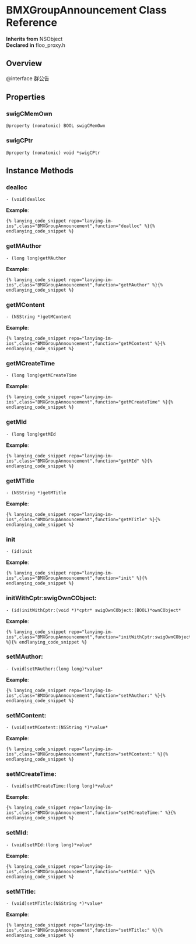# BMXGroupAnnouncement Class Reference

  **Inherits from** NSObject  
  **Declared in** floo_proxy.h  

## Overview

@interface 群公告

## Properties

<a name="//api/name/swigCMemOwn" title="swigCMemOwn"></a>
### swigCMemOwn

`@property (nonatomic) BOOL swigCMemOwn`

<a name="//api/name/swigCPtr" title="swigCPtr"></a>
### swigCPtr

`@property (nonatomic) void *swigCPtr`

<a title="Instance Methods" name="instance_methods"></a>
## Instance Methods

<a name="//api/name/dealloc" title="dealloc"></a>
### dealloc

`- (void)dealloc`

<a name="//api/name/getMAuthor" title="getMAuthor"></a>
**Example**:
```
{% lanying_code_snippet repo="lanying-im-ios",class="BMXGroupAnnouncement",function="dealloc" %}{% endlanying_code_snippet %}
```
### getMAuthor

`- (long long)getMAuthor`

<a name="//api/name/getMContent" title="getMContent"></a>
**Example**:
```
{% lanying_code_snippet repo="lanying-im-ios",class="BMXGroupAnnouncement",function="getMAuthor" %}{% endlanying_code_snippet %}
```
### getMContent

`- (NSString *)getMContent`

<a name="//api/name/getMCreateTime" title="getMCreateTime"></a>
**Example**:
```
{% lanying_code_snippet repo="lanying-im-ios",class="BMXGroupAnnouncement",function="getMContent" %}{% endlanying_code_snippet %}
```
### getMCreateTime

`- (long long)getMCreateTime`

<a name="//api/name/getMId" title="getMId"></a>
**Example**:
```
{% lanying_code_snippet repo="lanying-im-ios",class="BMXGroupAnnouncement",function="getMCreateTime" %}{% endlanying_code_snippet %}
```
### getMId

`- (long long)getMId`

<a name="//api/name/getMTitle" title="getMTitle"></a>
**Example**:
```
{% lanying_code_snippet repo="lanying-im-ios",class="BMXGroupAnnouncement",function="getMId" %}{% endlanying_code_snippet %}
```
### getMTitle

`- (NSString *)getMTitle`

<a name="//api/name/init" title="init"></a>
**Example**:
```
{% lanying_code_snippet repo="lanying-im-ios",class="BMXGroupAnnouncement",function="getMTitle" %}{% endlanying_code_snippet %}
```
### init

`- (id)init`

<a name="//api/name/initWithCptr:swigOwnCObject:" title="initWithCptr:swigOwnCObject:"></a>
**Example**:
```
{% lanying_code_snippet repo="lanying-im-ios",class="BMXGroupAnnouncement",function="init" %}{% endlanying_code_snippet %}
```
### initWithCptr:swigOwnCObject:

`- (id)initWithCptr:(void *)*cptr* swigOwnCObject:(BOOL)*ownCObject*`

<a name="//api/name/setMAuthor:" title="setMAuthor:"></a>
**Example**:
```
{% lanying_code_snippet repo="lanying-im-ios",class="BMXGroupAnnouncement",function="initWithCptr:swigOwnCObject:" %}{% endlanying_code_snippet %}
```
### setMAuthor:

`- (void)setMAuthor:(long long)*value*`

<a name="//api/name/setMContent:" title="setMContent:"></a>
**Example**:
```
{% lanying_code_snippet repo="lanying-im-ios",class="BMXGroupAnnouncement",function="setMAuthor:" %}{% endlanying_code_snippet %}
```
### setMContent:

`- (void)setMContent:(NSString *)*value*`

<a name="//api/name/setMCreateTime:" title="setMCreateTime:"></a>
**Example**:
```
{% lanying_code_snippet repo="lanying-im-ios",class="BMXGroupAnnouncement",function="setMContent:" %}{% endlanying_code_snippet %}
```
### setMCreateTime:

`- (void)setMCreateTime:(long long)*value*`

<a name="//api/name/setMId:" title="setMId:"></a>
**Example**:
```
{% lanying_code_snippet repo="lanying-im-ios",class="BMXGroupAnnouncement",function="setMCreateTime:" %}{% endlanying_code_snippet %}
```
### setMId:

`- (void)setMId:(long long)*value*`

<a name="//api/name/setMTitle:" title="setMTitle:"></a>
**Example**:
```
{% lanying_code_snippet repo="lanying-im-ios",class="BMXGroupAnnouncement",function="setMId:" %}{% endlanying_code_snippet %}
```
### setMTitle:

`- (void)setMTitle:(NSString *)*value*`

**Example**:
```
{% lanying_code_snippet repo="lanying-im-ios",class="BMXGroupAnnouncement",function="setMTitle:" %}{% endlanying_code_snippet %}
```
